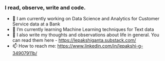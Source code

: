 ### I read, observe, write and code. 

- 🔭 I am currently working on Data Science and Analytics for Customer Service data at a Bank
- 🌱 I’m currently learning Machine Learning techniques for Text data
- 💬 I also write my thoughts and observations about life in general. You can read them here - https://lepakshiganta.substack.com/
- 📫 How to reach me: https://www.linkedin.com/in/lepakshi-g-34907911b/

